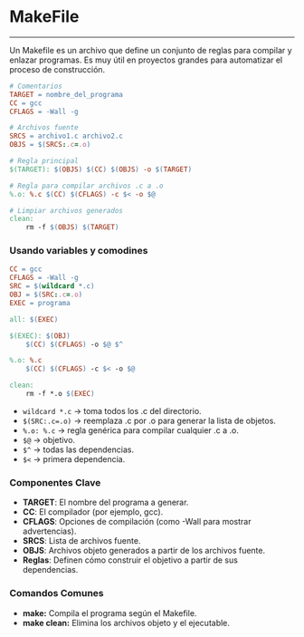 # MakeFile
---
Un Makefile es un archivo que define un conjunto de reglas para compilar y enlazar programas. Es muy útil en proyectos grandes para automatizar el proceso de construcción.

```makefile
# Comentarios
TARGET = nombre_del_programa
CC = gcc
CFLAGS = -Wall -g

# Archivos fuente
SRCS = archivo1.c archivo2.c
OBJS = $(SRCS:.c=.o)

# Regla principal
$(TARGET): $(OBJS) $(CC) $(OBJS) -o $(TARGET)

# Regla para compilar archivos .c a .o
%.o: %.c $(CC) $(CFLAGS) -c $< -o $@

# Limpiar archivos generados
clean:
	rm -f $(OBJS) $(TARGET)
```
### Usando variables y comodines
```makefile
CC = gcc
CFLAGS = -Wall -g
SRC = $(wildcard *.c)
OBJ = $(SRC:.c=.o)
EXEC = programa

all: $(EXEC)

$(EXEC): $(OBJ)
    $(CC) $(CFLAGS) -o $@ $^

%.o: %.c
    $(CC) $(CFLAGS) -c $< -o $@

clean:
    rm -f *.o $(EXEC)
```

* `wildcard *.c` → toma todos los .c del directorio.
* `$(SRC:.c=.o)` → reemplaza .c por .o para generar la lista de objetos.
* `%.o: %.c` → regla genérica para compilar cualquier .c a .o.
* `$@` → objetivo.
* `$^` → todas las dependencias.
* `$<` → primera dependencia.




### Componentes Clave
* **TARGET**: El nombre del programa a generar.
* **CC**: El compilador (por ejemplo, gcc).
* **CFLAGS**: Opciones de compilación (como -Wall para mostrar advertencias).
* **SRCS**: Lista de archivos fuente.
* **OBJS**: Archivos objeto generados a partir de los archivos fuente.
* **Reglas**: Definen cómo construir el objetivo a partir de sus dependencias.

### Comandos Comunes
* **make:** Compila el programa según el Makefile.
* **make clean:** Elimina los archivos objeto y el ejecutable.
